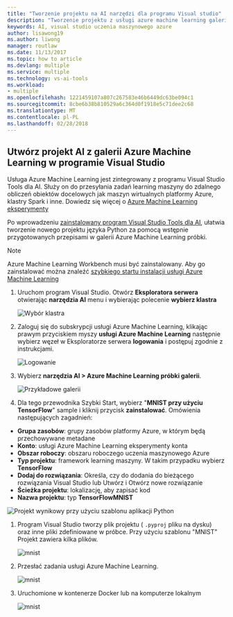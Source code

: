 ```yaml
---
title: "Tworzenie projektu na AI narzędzi dla programu Visual studio"
description: "Tworzenie projektu z usługi azure machine learning galerii przy użyciu — przykład"
keywords: AI, visual studio uczenia maszynowego azure
author: lisawong19
ms.author: liwong
manager: routlaw
ms.date: 11/13/2017
ms.topic: how to article
ms.devlang: multiple
ms.service: multiple
ms.technology: vs-ai-tools
ms.workload:
- multiple
ms.openlocfilehash: 1221459107a807c267583e46b6449dc63be094c1
ms.sourcegitcommit: 8cbe6b38b810529a6c364d0f1918e5c71dee2c68
ms.translationtype: MT
ms.contentlocale: pl-PL
ms.lasthandoff: 02/28/2018
---
```

## <a name="create-an-ai-project-from-the-azure-machine-learning-gallery-in-visual-studio"></a>Utwórz projekt AI z galerii Azure Machine Learning w programie Visual Studio

Usługa Azure Machine Learning jest zintegrowany z programu Visual Studio Tools dla AI. Służy on do przesyłania zadań learning maszyny do zdalnego obliczeń obiektów docelowych jak maszyn wirtualnych platformy Azure, klastry Spark i inne. Dowiedz się więcej o [Azure Machine Learning eksperymenty](https://docs.microsoft.com/azure/machine-learning/preview/experimentation-service-configuration)

Po wprowadzeniu [zainstalowany program Visual Studio Tools dla AI](installation.md), ułatwia tworzenie nowego projektu języka Python za pomocą wstępnie przygotowanych przepisami w galerii Azure Machine Learning próbki.

> [!NOTE]
> Azure Machine Learning Workbench musi być zainstalowany. Aby go zainstalować można znaleźć [szybkiego startu instalacji usługi Azure Machine Learning](https://docs.microsoft.com/azure/machine-learning/preview/quickstart-installation)

1. Uruchom program Visual Studio. Otwórz **Eksploratora serwera** otwierając **narzędzia AI** menu i wybierając polecenie **wybierz klastra**

    ![Wybór klastra](media\create-project-gallery\select-cluster.png)

1. Zaloguj się do subskrypcji usługi Azure Machine Learning, klikając prawym przyciskiem myszy **usługi Azure Machine Learning** następnie wybierz węzeł w Eksploratorze serwera **logowania** i postępuj zgodnie z instrukcjami.

    ![Logowanie](media\create-project-gallery\azureml-login.png)

2. Wybierz **narzędzia AI > Azure Machine Learning próbki galerii**.

    ![Przykładowe galerii](media\create-project-gallery\gallery.png)

1. Dla tego przewodnika Szybki Start, wybierz "**MNIST przy użyciu TensorFlow**" sample i kliknij przycisk **zainstalować**. Omówienia następujących zagadnień:

 - **Grupa zasobów**: grupy zasobów platformy Azure, w którym będą przechowywane metadane
 - **Konto**: usługi Azure Machine Learning eksperymenty konta
 - **Obszar roboczy**: obszaru roboczego uczenia maszynowego Azure
 - **Typ projektu**: framework learning maszyny. W takim przypadku wybierz **TensorFlow**
 - **Dodaj do rozwiązania**: Określa, czy do dodania do bieżącego rozwiązania Visual Studio lub Utwórz i Otwórz nowe rozwiązanie
 - **Ścieżka projektu**: lokalizację, aby zapisać kod
 - **Nazwa projektu**: typ **TensorFlowMNIST**

![Projekt wynikowy przy użyciu szablonu aplikacji Python](media/create-project-gallery/new-AzureSampleProject.png)

1. Program Visual Studio tworzy plik projektu ( `.pyproj` pliku na dysku) oraz inne pliki zdefiniowane w próbce. Przy użyciu szablonu "MNIST" Projekt zawiera kilka plików.

    ![mnist](media\create-project-gallery\azml-mnist.png)

1. Przesłać zadania usługi Azure Machine Learning.

    ![mnist](media\create-project-gallery\submit-azml.png)

1. Uruchomione w kontenerze Docker lub na komputerze lokalnym

    ![mnist](media\create-project-gallery\azml-local.png)